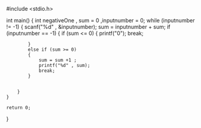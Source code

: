 #include <stdio.h>

int main() {
    int negativeOne , sum = 0 ,inputnumber = 0;
    while (inputnumber != -1)
    {
        scanf("%d" , &inputnumber);
        sum = inputnumber + sum;
        if (inputnumber == -1)
        {
            if (sum <= 0)
            {
                printf("0");
                break;
                
            }
            else if (sum >= 0)
            {
                sum = sum +1 ;
                printf("%d" , sum);
                break;
            }
            
            
        } 
    }
    
    return 0;
}
